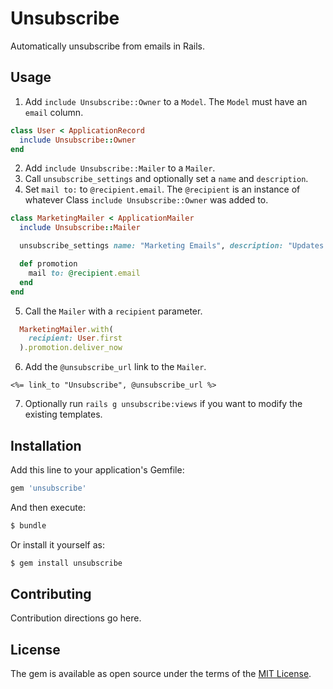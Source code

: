 # Unsubscribe

Automatically unsubscribe from emails in Rails. 

## Usage

1. Add `include Unsubscribe::Owner` to a `Model`. The `Model` must have an `email` column.

```ruby
class User < ApplicationRecord
  include Unsubscribe::Owner
end
```

2. Add `include Unsubscribe::Mailer` to a `Mailer`.
3. Call `unsubscribe_settings` and optionally set a `name` and `description`.
4. Set `mail to:` to `@recipient.email`. The `@recipient` is an instance of whatever Class `include Unsubscribe::Owner` was added to.

```ruby
class MarketingMailer < ApplicationMailer  
  include Unsubscribe::Mailer

  unsubscribe_settings name: "Marketing Emails", description: "Updates on promotions and sales."

  def promotion
    mail to: @recipient.email
  end  
end
```

5. Call the `Mailer` with a `recipient` parameter.

```ruby
  MarketingMailer.with(
    recipient: User.first
  ).promotion.deliver_now
```
 
6. Add the `@unsubscribe_url` link to the `Mailer`.

```html+erb
<%= link_to "Unsubscribe", @unsubscribe_url %>
```

7. Optionally run `rails g unsubscribe:views` if you want to modify the existing templates.

## Installation

Add this line to your application's Gemfile:

```ruby
gem 'unsubscribe'
```

And then execute:
```bash
$ bundle
```

Or install it yourself as:
```bash
$ gem install unsubscribe
```

## Contributing

Contribution directions go here.

## License

The gem is available as open source under the terms of the [MIT License](https://opensource.org/licenses/MIT).